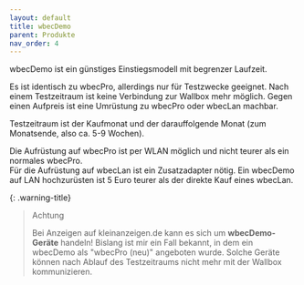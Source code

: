 ```yaml
---
layout: default
title: wbecDemo
parent: Produkte
nav_order: 4
---
```


wbecDemo ist ein günstiges Einstiegsmodell mit begrenzer Laufzeit.  

Es ist identisch zu wbecPro, allerdings nur für Testzwecke geeignet. Nach einem Testzeitraum ist keine Verbindung zur Wallbox mehr möglich. Gegen einen Aufpreis ist eine Umrüstung zu wbecPro oder wbecLan machbar.  

Testzeitraum ist der Kaufmonat und der darauffolgende Monat (zum Monatsende, also ca. 5-9 Wochen).  

Die Aufrüstung auf wbecPro ist per WLAN möglich und nicht teurer als ein normales wbecPro.  
Für die Aufrüstung auf wbecLan ist ein Zusatzadapter nötig. Ein wbecDemo auf LAN hochzurüsten ist 5 Euro teurer als der direkte Kauf eines wbecLan.  

{: .warning-title}
> Achtung
> 
> Bei Anzeigen auf kleinanzeigen.de kann es sich um **wbecDemo-Geräte** handeln! Bislang ist mir ein Fall bekannt, in dem ein wbecDemo als "wbecPro (neu)" angeboten wurde. Solche Geräte können nach Ablauf des Testzeitraums nicht mehr mit der Wallbox kommunizieren.  